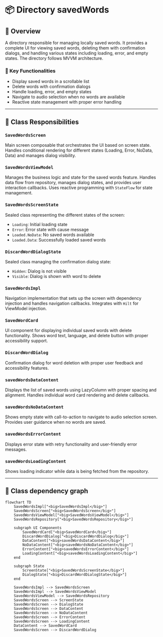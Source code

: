 # 📦 Directory savedWords

## 📝 Overview

A directory responsible for managing locally saved words. It provides a complete UI for viewing saved words, deleting them with confirmation dialogs, and handling various states including loading, error, and empty states. The directory follows MVVM architecture.

### 🔧 Key Functionalities

- Display saved words in a scrollable list
- Delete words with confirmation dialogs
- Handle loading, error, and empty states
- Navigate to audio selection when no words are available
- Reactive state management with proper error handling

---

## 🧠 Class Responsibilities

### `SavedWordsScreen`
Main screen composable that orchestrates the UI based on screen state. Handles conditional rendering for different states (Loading, Error, NoData, Data) and manages dialog visibility.

### `SavedWordsViewModel`
Manages the business logic and state for the saved words feature. Handles data flow from repository, manages dialog states, and provides user interaction callbacks. Uses reactive programming with `StateFlow` for state management.

### `SavedWordsScreenState`
Sealed class representing the different states of the screen:
- `Loading`: Initial loading state
- `Error`: Error state with cause message
- `Loaded.NoData`: No saved words available
- `Loaded.Data`: Successfully loaded saved words

### `DiscardWordDialogState`
Sealed class managing the confirmation dialog state:
- `Hidden`: Dialog is not visible
- `Visible`: Dialog is shown with word to delete

### `SavedWordsImpl`
Navigation implementation that sets up the screen with dependency injection and handles navigation callbacks. Integrates with `Hilt` for ViewModel injection.

### `SavedWordCard`
UI component for displaying individual saved words with delete functionality. Shows word text, language, and delete button with proper accessibility support.

### `DiscardWordDialog`
Confirmation dialog for word deletion with proper user feedback and accessibility features.

### `savedWordsDataContent`
Displays the list of saved words using LazyColumn with proper spacing and alignment. Handles individual word card rendering and delete callbacks.

### `savedWordsNoDataContent`
Shows empty state with call-to-action to navigate to audio selection screen. Provides user guidance when no words are saved.

### `savedWordsErrorContent`
Displays error state with retry functionality and user-friendly error messages.

### `savedWordsLoadingContent`
Shows loading indicator while data is being fetched from the repository.

---

## 🧬 Class dependency graph

```mermaid
flowchart TD
    SavedWordsImpl["<big>SavedWordsImpl</big>"]
    SavedWordsScreen["<big>SavedWordsScreen</big>"]
    SavedWordsViewModel["<big>SavedWordsViewModel</big>"]
    SavedWordsRepository["<big>SavedWordsRepository</big>"]
    
    subgraph UI Components
        SavedWordCard["<big>SavedWordCard</big>"]
        DiscardWordDialog["<big>DiscardWordDialog</big>"]
        DataContent["<big>savedWordsDataContent</big>"]
        NoDataContent["<big>savedWordsNoDataContent</big>"]
        ErrorContent["<big>savedWordsErrorContent</big>"]
        LoadingContent["<big>savedWordsLoadingContent</big>"]
    end
    
    subgraph State
        ScreenState["<big>SavedWordsScreenState</big>"]
        DialogState["<big>DiscardWordDialogState</big>"]
    end

    SavedWordsImpl --> SavedWordsScreen
    SavedWordsImpl --> SavedWordsViewModel
    SavedWordsViewModel --> SavedWordsRepository
    SavedWordsScreen --> ScreenState
    SavedWordsScreen --> DialogState
    SavedWordsScreen --> DataContent
    SavedWordsScreen --> NoDataContent
    SavedWordsScreen --> ErrorContent
    SavedWordsScreen --> LoadingContent
    DataContent --> SavedWordCard
    SavedWordsScreen --> DiscardWordDialog
```